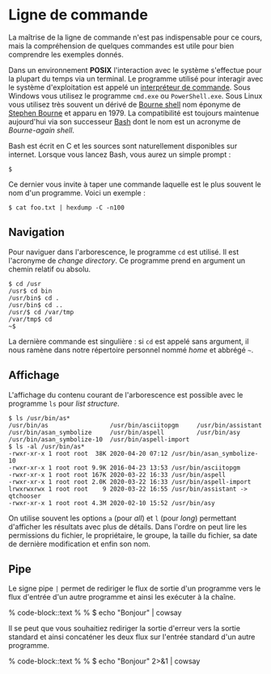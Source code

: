 # Ligne de commande

La maîtrise de la ligne de commande n'est pas indispensable pour ce cours, mais la compréhension de quelques commandes est utile pour bien comprendre les exemples donnés.

Dans un environnement **POSIX** l'interaction avec le système s'effectue pour la plupart du temps via un terminal. Le programme utilisé pour interagir avec le système d'exploitation est appelé un [interpréteur de commande](https://en.wikipedia.org/wiki/Command-line_interface#Command-line_interpreter). Sous Windows vous utilisez le programme `cmd.exe` ou `PowerShell.exe`. Sous Linux vous utilisez très souvent un dérivé de [Bourne shell](https://en.wikipedia.org/wiki/Bourne_shell) nom éponyme de [Stephen Bourne](https://en.wikipedia.org/wiki/Stephen_R._Bourne) et apparu en 1979. La compatibilité est toujours maintenue aujourd'hui via son successeur [Bash](<https://en.wikipedia.org/wiki/Bash_(Unix_shell)>) dont le nom est un acronyme de *Bourne-again shell*.

Bash est écrit en C et les sources sont naturellement disponibles sur internet. Lorsque vous lancez Bash, vous aurez un simple prompt :

```console
$
```

Ce dernier vous invite à taper une commande laquelle est le plus souvent le nom d'un programme. Voici un exemple :

```console
$ cat foo.txt | hexdump -C -n100
```

## Navigation

Pour naviguer dans l'arborescence, le programme `cd` est utilisé. Il est l'acronyme de *change directory*. Ce programme prend en argument un chemin relatif ou absolu.

```console
$ cd /usr
/usr$ cd bin
/usr/bin$ cd .
/usr/bin$ cd ..
/usr/$ cd /var/tmp
/var/tmp$ cd
~$
```

La dernière commande est singulière : si `cd` est appelé sans argument, il nous ramène dans notre répertoire personnel nommé *home* et abbrégé `~`.

## Affichage

L'affichage du contenu courant de l'arborescence est possible avec le programme `ls` pour *list structure*.

```console
$ ls /usr/bin/as*
/usr/bin/as                 /usr/bin/asciitopgm     /usr/bin/assistant
/usr/bin/asan_symbolize     /usr/bin/aspell         /usr/bin/asy
/usr/bin/asan_symbolize-10  /usr/bin/aspell-import
$ ls -al /usr/bin/as*
-rwxr-xr-x 1 root root  38K 2020-04-20 07:12 /usr/bin/asan_symbolize-10
-rwxr-xr-x 1 root root 9.9K 2016-04-23 13:53 /usr/bin/asciitopgm
-rwxr-xr-x 1 root root 167K 2020-03-22 16:33 /usr/bin/aspell
-rwxr-xr-x 1 root root 2.0K 2020-03-22 16:33 /usr/bin/aspell-import
lrwxrwxrwx 1 root root    9 2020-03-22 16:55 /usr/bin/assistant -> qtchooser
-rwxr-xr-x 1 root root 4.3M 2020-02-10 15:52 /usr/bin/asy
```

On utilise souvent les options `a` (pour *all*) et `l` (pour *long*) permettant d'afficher les résultats avec plus de détails. Dans l'ordre on peut lire les permissions du fichier, le propriétaire, le groupe, la taille du fichier, sa date de dernière modification et enfin son nom.

## Pipe

Le signe pipe `|` permet de rediriger le flux de sortie d'un programme vers le flux d'entrée d'un autre programme et ainsi les exécuter à la chaîne.

% code-block::text
%
% $ echo "Bonjour" | cowsay

Il se peut que vous souhaitiez rediriger la sortie d'erreur vers la sortie standard et ainsi concaténer les deux flux sur l'entrée standard d'un autre programme.

% code-block::text
%
% $ echo "Bonjour" 2>&1 | cowsay
